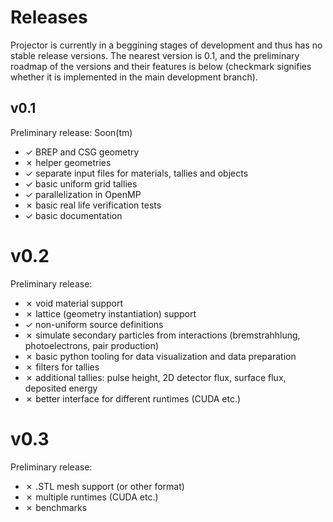 # Releases

Projector is currently in a beggining stages of development and thus has no stable release versions.
The nearest version is 0.1, and the preliminary roadmap of the versions and their features is below (checkmark signifies whether it is implemented in the main development branch).

## v0.1

Preliminary release: Soon(tm)

- ✓ BREP and CSG geometry
- ✗ helper geometries
- ✓ separate input files for materials, tallies and objects
- ✓ basic uniform grid tallies
- ✓ parallelization in OpenMP
- ✗ basic real life verification tests
- ✓ basic documentation

# v0.2

Preliminary release:

- ✗ void material support
- ✗ lattice (geometry instantiation) support
- ✓ non-uniform source definitions
- ✗ simulate secondary particles from interactions (bremstrahhlung, photoelectrons, pair production)
- ✗ basic python tooling for data visualization and data preparation
- ✗ filters for tallies
- ✗ additional tallies: pulse height, 2D detector flux, surface flux, deposited energy
- ✗ better interface for different runtimes (CUDA etc.)

# v0.3

Preliminary release:

- ✗ .STL mesh support (or other format)
- ✗ multiple runtimes (CUDA etc.)
- ✗ benchmarks
